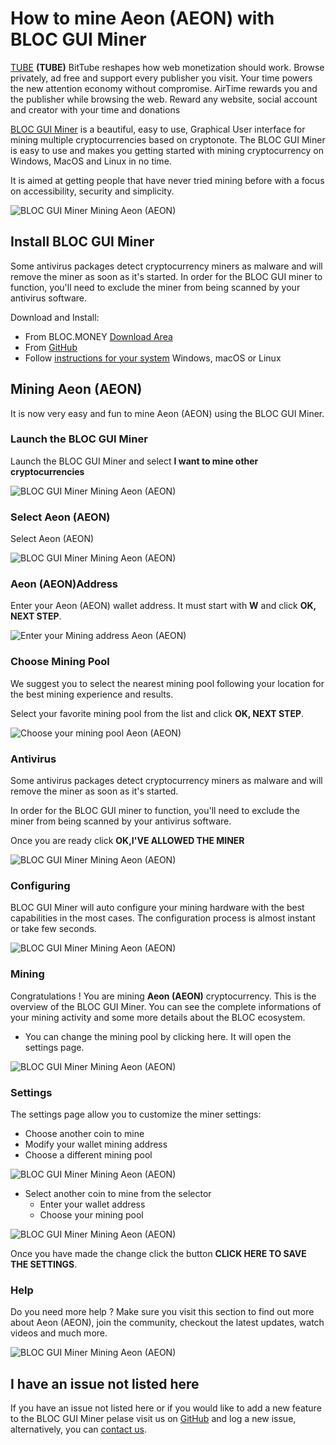 # **How to mine Aeon (AEON) with BLOC GUI Miner**

[TUBE](https://bittubeapp.com) **(TUBE)** BitTube reshapes how web monetization should work. Browse privately, ad free and support every publisher you visit. Your time powers the new attention economy without compromise. AirTime rewards you and the publisher while browsing the web. Reward any website, social account and creator with your time and donations

[BLOC GUI Miner](../mining/BLOC-GUI-Miner.md) is a beautiful, easy to use, Graphical User interface for mining multiple cryptocurrencies based on cryptonote. The BLOC GUI Miner is easy to use and makes you getting started with mining cryptocurrency on Windows, MacOS and Linux in no time.

It is aimed at getting people that have never tried mining before with a focus on accessibility, security and simplicity.

![BLOC GUI Miner Mining Aeon (AEON)](images/BLOC-GUI-MINER/BLOC-GUI-Miner-v1.1.2-mining-XHV.jpg)

## **Install BLOC GUI Miner**

Some antivirus packages detect cryptocurrency miners as malware and will remove the miner as soon as it's started. In order for the BLOC GUI miner to function, you'll need to exclude the miner from being scanned by your antivirus software.

Download and Install:

- From BLOC.MONEY [Download Area](https://bloc.money/download)
- From [GitHub](https://github.com/furiousteam/GUI-miner/releases/latest)
- Follow [instructions for your system](../mining/BLOC-GUI-Miner-using.md) Windows, macOS or Linux 

## **Mining Aeon (AEON)**

It is now very easy and fun to mine Aeon (AEON) using the BLOC GUI Miner.

### **Launch the BLOC GUI Miner**

Launch the BLOC GUI Miner and select **I want to mine other cryptocurrencies**

![BLOC GUI Miner Mining Aeon (AEON)](images/BLOC-GUI-MINER/BLOC-GUI-Miner-v0.0.3-miner-setup.png)

### **Select Aeon (AEON)**

Select Aeon (AEON)

![BLOC GUI Miner Mining Aeon (AEON)](images/BLOC-GUI-MINER/XMRIG.png)

### **Aeon (AEON)Address**

Enter your Aeon (AEON) wallet address. It must start with **W** and click **OK, NEXT STEP**.

![Enter your Mining address Aeon (AEON)](images/BLOC-GUI-MINER/aeon-address.png)

### **Choose Mining Pool**

We suggest you to select the nearest mining pool following your location for the best mining experience and results.

Select your favorite mining pool from the list and click **OK, NEXT STEP**.

![Choose your mining pool Aeon (AEON)](images/BLOC-GUI-MINER/aeon-pool.png)

### **Antivirus**

Some antivirus packages detect cryptocurrency miners as malware and will remove the miner as soon as it's started.

In order for the BLOC GUI miner to function, you'll need to exclude the miner from being scanned by your antivirus software.

Once you are ready click **OK,I'VE ALLOWED THE MINER**

![BLOC GUI Miner Mining Aeon (AEON)](images/BLOC-GUI-MINER/BLOC-GUI-Miner-v0.0.3-antivirus.png)

### **Configuring**

BLOC GUI Miner will auto configure your mining hardware with the best capabilities in the most cases. The configuration process is almost instant or take few seconds.

![BLOC GUI Miner Mining Aeon (AEON)](images/BLOC-GUI-MINER/BLOC-GUI-Miner-v0.0.3-ready.png)

### **Mining**

Congratulations ! You are mining **Aeon (AEON)** cryptocurrency. This is the overview of the BLOC GUI Miner. You can see the complete informations of your mining activity and some more details about the BLOC ecosystem.

- You can change the mining pool by clicking here. It will open the settings page.

![BLOC GUI Miner Mining Aeon (AEON)](images/BLOC-GUI-MINER/aeon-mining.png)

### **Settings** <a name="Aeon (AEON)-settings"></a>

The settings page allow you to customize the miner settings:

- Choose another coin to mine
- Modify your wallet mining address
- Choose a different mining pool

![BLOC GUI Miner Mining Aeon (AEON)](images/BLOC-GUI-MINER/aeon-settings.png)

- Select another coin to mine from the selector
    * Enter your wallet address
    * Choose your mining pool

![BLOC GUI Miner Mining Aeon (AEON)](images/BLOC-GUI-MINER/aeon-settings2.png)

Once you have made the change click the button **CLICK HERE TO SAVE THE SETTINGS**.

### **Help**

Do you need more help ? Make sure you visit this section to find out more about Aeon (AEON), join the community, checkout the latest updates, watch videos and much more.

![BLOC GUI Miner Mining Aeon (AEON)](images/BLOC-GUI-MINER/aeon-help.png)

## **I have an issue not listed here**

If you have an issue not listed here or if you would like to add a new feature to the BLOC GUI Miner pelase visit us on [GitHub](https://github.com/furiousteam/GUI-miner) and log a new issue, alternatively, you can [contact us](../about/Community.md).
